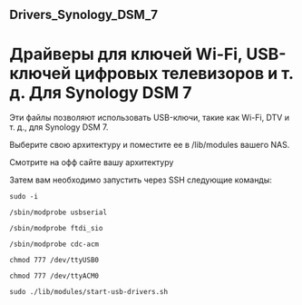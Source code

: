 ##  Drivers_Synology_DSM_7
# Драйверы для ключей Wi-Fi, USB-ключей цифровых телевизоров и т. д. Для Synology DSM 7

Эти файлы позволяют использовать USB-ключи, такие как Wi-Fi, DTV и т. д., для Synology DSM 7.

Выберите свою архитектуру и поместите ее в /lib/modules вашего NAS. 

Смотрите на офф сайте вашу архитектуру

Затем вам необходимо запустить через SSH следующие команды:

`sudo -i`

`/sbin/modprobe usbserial`

`/sbin/modprobe ftdi_sio`

`/sbin/modprobe cdc-acm`

`chmod 777 /dev/ttyUSB0`

`chmod 777 /dev/ttyACM0`

`sudo ./lib/modules/start-usb-drivers.sh`



